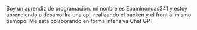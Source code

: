 Soy un aprendiz de programación. mi nonbre es Epaminondas341 y estoy aprendiendo a desarroillra una api, realizando el backen y el front al mismo tiemopo. Me esta colaborando en forma intensiva Chat GPT

<!---
Epaminondas341/Epaminondas341 is a ✨ special ✨ repository because its `README.md` (this file) appears on your GitHub profile.
You can click the Preview link to take a look at your changes.
--->
